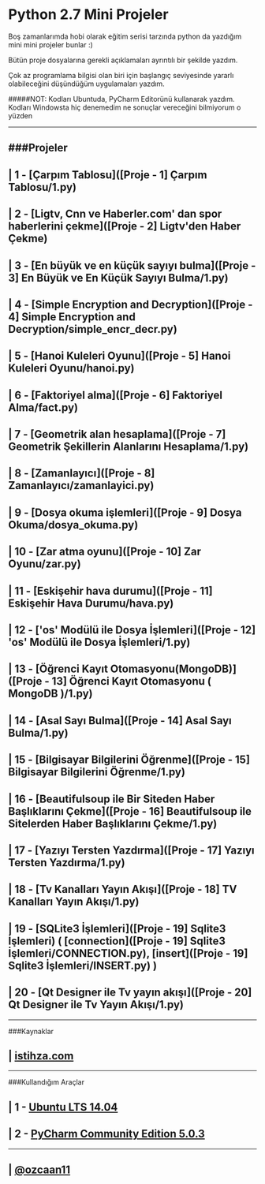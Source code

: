 # Python 2.7 Mini Projeler

Boş zamanlarımda hobi olarak eğitim serisi tarzında python da yazdığım mini mini projeler bunlar :)

Bütün proje dosyalarına gerekli açıklamaları ayrıntılı bir şekilde yazdım.

Çok az programlama bilgisi olan biri için başlangıç seviyesinde yararlı olabileceğini düşündüğüm uygulamaları yazdım.

#####NOT: Kodları Ubuntuda, PyCharm Editorünü kullanarak yazdım. Kodları Windowsta hiç denemedim ne sonuçlar vereceğini bilmiyorum o yüzden

---------------------------------------------------------------------------------------------------------------------------

###Projeler
-

| 1 - [Çarpım Tablosu]([Proje - 1] Çarpım Tablosu/1.py)
-----------------

| 2 - [Ligtv, Cnn ve Haberler.com' dan spor haberlerini çekme]([Proje - 2] Ligtv'den Haber Çekme)
-----------------

| 3 - [En büyük ve en küçük sayıyı bulma]([Proje - 3] En Büyük ve En Küçük Sayıyı Bulma/1.py)
-----------------

| 4 - [Simple Encryption and Decryption]([Proje - 4] Simple Encryption and Decryption/simple_encr_decr.py)
-----------------

| 5 - [Hanoi Kuleleri Oyunu]([Proje - 5] Hanoi Kuleleri Oyunu/hanoi.py)
-----------------

| 6 - [Faktoriyel alma]([Proje - 6] Faktoriyel Alma/fact.py)
-----------------

| 7 - [Geometrik alan hesaplama]([Proje - 7] Geometrik Şekillerin Alanlarını Hesaplama/1.py)
-----------------

| 8 - [Zamanlayıcı]([Proje - 8] Zamanlayıcı/zamanlayici.py)
-----------------

| 9 - [Dosya okuma işlemleri]([Proje - 9] Dosya Okuma/dosya_okuma.py)
-----------------

| 10 - [Zar atma oyunu]([Proje - 10] Zar Oyunu/zar.py)
-----------------

| 11 - [Eskişehir hava durumu]([Proje - 11] Eskişehir Hava Durumu/hava.py)
-----------------

| 12 - ['os' Modülü ile Dosya İşlemleri]([Proje - 12] 'os' Modülü ile Dosya İşlemleri/1.py)
-----------------

| 13 - [Öğrenci Kayıt Otomasyonu(MongoDB)]([Proje - 13] Öğrenci Kayıt Otomasyonu ( MongoDB )/1.py)
-----------------

| 14 - [Asal Sayı Bulma]([Proje - 14] Asal Sayı Bulma/1.py)
-----------------

| 15 - [Bilgisayar Bilgilerini Öğrenme]([Proje - 15] Bilgisayar Bilgilerini Öğrenme/1.py)
-----------------

| 16 - [Beautifulsoup ile Bir Siteden Haber Başlıklarını Çekme]([Proje - 16] Beautifulsoup ile Sitelerden Haber Başlıklarını Çekme/1.py)
-----------------

| 17 - [Yazıyı Tersten Yazdırma]([Proje - 17] Yazıyı Tersten Yazdırma/1.py)
-----------------

| 18 - [Tv Kanalları Yayın Akışı]([Proje - 18] TV Kanalları Yayın Akışı/1.py)
-----------------

| 19 - [SQLite3 İşlemleri]([Proje - 19] Sqlite3 İşlemleri) ( [connection]([Proje - 19] Sqlite3 İşlemleri/CONNECTION.py), [insert]([Proje - 19] Sqlite3 İşlemleri/INSERT.py) )
-----------------

| 20 - [Qt Designer ile Tv yayın akışı]([Proje - 20] Qt Designer ile Tv Yayın Akışı/1.py)
-----------------


----------------------------------------------------------------------------------------------------------

###Kaynaklar

| [istihza.com](http://belgeler.istihza.com/py2/)
-----------------

-----------------------------------------------------------------------------------------------------------

###Kullandığım Araçlar

| 1 - [Ubuntu LTS 14.04](http://www.ubuntu.com/download)
---------------

| 2 - [PyCharm Community Edition 5.0.3](https://www.jetbrains.com/pycharm-edu/download/)
---------------

-----------------
| [@ozcaan11](https://twitter.com/ozcaan11) 
-----------------
